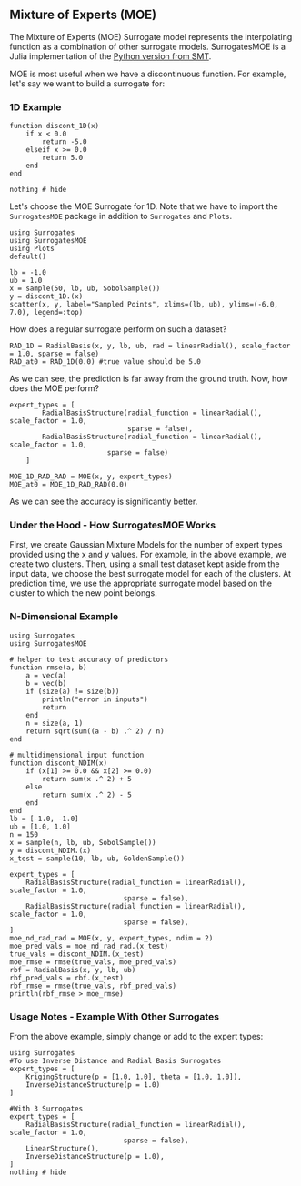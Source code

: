 ## Mixture of Experts (MOE)
The Mixture of Experts (MOE) Surrogate model represents the interpolating function as a combination of other surrogate models. SurrogatesMOE is a Julia implementation of the [Python version from SMT](https://smt.readthedocs.io/en/latest/_src_docs/applications/moe.html).

MOE is most useful when we have a discontinuous function. For example, let's say we want to build a surrogate for:

### 1D Example

```@example MOE_1D
function discont_1D(x)
    if x < 0.0
        return -5.0
    elseif x >= 0.0
        return 5.0
    end
end

nothing # hide
```

Let's choose the MOE Surrogate for 1D. Note that we have to import the `SurrogatesMOE` package in addition to `Surrogates` and `Plots`.

```@example MOE_1D
using Surrogates
using SurrogatesMOE
using Plots
default()

lb = -1.0
ub = 1.0
x = sample(50, lb, ub, SobolSample())
y = discont_1D.(x)
scatter(x, y, label="Sampled Points", xlims=(lb, ub), ylims=(-6.0, 7.0), legend=:top)
```

How does a regular surrogate perform on such a dataset?

```@example MOE_1D
RAD_1D = RadialBasis(x, y, lb, ub, rad = linearRadial(), scale_factor = 1.0, sparse = false)
RAD_at0 = RAD_1D(0.0) #true value should be 5.0
```

As we can see, the prediction is far away from the ground truth. Now, how does the MOE perform?

```@example MOE_1D
expert_types = [
        RadialBasisStructure(radial_function = linearRadial(), scale_factor = 1.0,
                             sparse = false),
        RadialBasisStructure(radial_function = linearRadial(), scale_factor = 1.0,
                        sparse = false)
    ]

MOE_1D_RAD_RAD = MOE(x, y, expert_types)
MOE_at0 = MOE_1D_RAD_RAD(0.0)
```

As we can see the accuracy is significantly better. 

### Under the Hood - How SurrogatesMOE Works

First, we create Gaussian Mixture Models for the number of expert types provided using the x and y values. For example, in the above example, we create two clusters. Then, using a small test dataset kept aside from the input data, we choose the best surrogate model for each of the clusters. At prediction time, we use the appropriate surrogate model based on the cluster to which the new point belongs.

### N-Dimensional Example

```@example MOE_ND
using Surrogates
using SurrogatesMOE

# helper to test accuracy of predictors
function rmse(a, b)
    a = vec(a)
    b = vec(b)
    if (size(a) != size(b))
        println("error in inputs")
        return
    end
    n = size(a, 1)
    return sqrt(sum((a - b) .^ 2) / n)
end

# multidimensional input function
function discont_NDIM(x)
    if (x[1] >= 0.0 && x[2] >= 0.0)
        return sum(x .^ 2) + 5
    else
        return sum(x .^ 2) - 5
    end
end
lb = [-1.0, -1.0]
ub = [1.0, 1.0]
n = 150
x = sample(n, lb, ub, SobolSample())
y = discont_NDIM.(x)
x_test = sample(10, lb, ub, GoldenSample())

expert_types = [
    RadialBasisStructure(radial_function = linearRadial(), scale_factor = 1.0,
                            sparse = false),
    RadialBasisStructure(radial_function = linearRadial(), scale_factor = 1.0,
                            sparse = false),
]
moe_nd_rad_rad = MOE(x, y, expert_types, ndim = 2)
moe_pred_vals = moe_nd_rad_rad.(x_test)
true_vals = discont_NDIM.(x_test)
moe_rmse = rmse(true_vals, moe_pred_vals)
rbf = RadialBasis(x, y, lb, ub)
rbf_pred_vals = rbf.(x_test)
rbf_rmse = rmse(true_vals, rbf_pred_vals)
println(rbf_rmse > moe_rmse)

```

### Usage Notes - Example With Other Surrogates

From the above example, simply change or add to the expert types:

```@example SurrogateExamples
using Surrogates
#To use Inverse Distance and Radial Basis Surrogates
expert_types = [
    KrigingStructure(p = [1.0, 1.0], theta = [1.0, 1.0]),
    InverseDistanceStructure(p = 1.0)
]

#With 3 Surrogates
expert_types = [
    RadialBasisStructure(radial_function = linearRadial(), scale_factor = 1.0,
                            sparse = false),
    LinearStructure(),
    InverseDistanceStructure(p = 1.0),
]
nothing # hide
```
